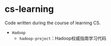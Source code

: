 # cs-learning
Code written during the course of learning CS.

* `Hadoop`
  * `hadoop-project`：Hadoop权威指南学习代码
